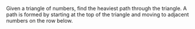 Given a triangle of numbers, find the heaviest path through the triangle. A path is formed by starting at the top of the triangle and moving to adjacent numbers on the row below.
